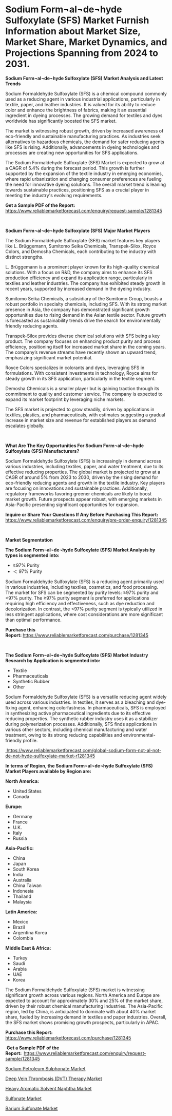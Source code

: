 <p><h1>Sodium Form¬al¬de¬hyde Sulfoxylate (SFS) Market Furnish Information about Market Size, Market Share, Market Dynamics, and Projections Spanning from 2024 to 2031.</h1></p><p><strong>Sodium Form¬al¬de¬hyde Sulfoxylate (SFS) Market Analysis and Latest Trends</strong></p>
<p><p>Sodium Formaldehyde Sulfoxylate (SFS) is a chemical compound commonly used as a reducing agent in various industrial applications, particularly in textile, paper, and leather industries. It is valued for its ability to reduce color and enhance the brightness of fabrics, making it an essential ingredient in dyeing processes. The growing demand for textiles and dyes worldwide has significantly boosted the SFS market.</p><p>The market is witnessing robust growth, driven by increased awareness of eco-friendly and sustainable manufacturing practices. As industries seek alternatives to hazardous chemicals, the demand for safer reducing agents like SFS is rising. Additionally, advancements in dyeing technologies and processes are creating new opportunities for SFS applications.</p><p>The Sodium Formaldehyde Sulfoxylate (SFS) Market is expected to grow at a CAGR of 5.4% during the forecast period. This growth is further supported by the expansion of the textile industry in emerging economies, where rapid urbanization and changing consumer preferences are fueling the need for innovative dyeing solutions. The overall market trend is leaning towards sustainable practices, positioning SFS as a crucial player in meeting the industry's evolving requirements.</p></p>
<p><strong>Get a Sample PDF of the Report:&nbsp;</strong> <a href="https://www.reliablemarketforecast.com/enquiry/request-sample/1281345?utm_campaign=1169&utm_medium=2&utm_source=Github&utm_content=ia&utm_term=10122024&utm_id=sodium-formaldehyde-sulfoxylate-sfs">https://www.reliablemarketforecast.com/enquiry/request-sample/1281345</a></p>
<p>&nbsp;</p>
<p><strong>Sodium Form¬al¬de¬hyde Sulfoxylate (SFS) Major Market Players</strong></p>
<p><p>The Sodium Formaldehyde Sulfoxylate (SFS) market features key players like L. Brüggemann, Sumitomo Seika Chemicals, Transpek-Silox, Royce Colors, and Demosha Chemicals, each contributing to the industry with distinct strengths.</p><p>L. Brüggemann is a prominent player known for its high-quality chemical solutions. With a focus on R&D, the company aims to enhance its SFS production efficiency and expand its application range, particularly in textiles and leather industries. The company has exhibited steady growth in recent years, supported by increased demand in the dyeing industry. </p><p>Sumitomo Seika Chemicals, a subsidiary of the Sumitomo Group, boasts a robust portfolio in specialty chemicals, including SFS. With its strong market presence in Asia, the company has demonstrated significant growth opportunities due to rising demand in the Asian textile sector. Future growth is forecasted as sustainability trends drive the search for environmentally friendly reducing agents.</p><p>Transpek-Silox provides diverse chemical solutions with SFS being a key product. The company focuses on enhancing product purity and process efficiency, positioning itself for increased market share in the coming years. The company’s revenue streams have recently shown an upward trend, emphasizing significant market potential.</p><p>Royce Colors specializes in colorants and dyes, leveraging SFS in formulations. With consistent investments in technology, Royce aims for steady growth in its SFS application, particularly in the textile segment.</p><p>Demosha Chemicals is a smaller player but is gaining traction through its commitment to quality and customer service. The company is expected to expand its market footprint by leveraging niche markets.</p><p>The SFS market is projected to grow steadily, driven by applications in textiles, plastics, and pharmaceuticals, with estimates suggesting a gradual increase in market size and revenue for established players as demand escalates globally.</p></p>
<p>&nbsp;</p>
<p><strong>What Are The Key Opportunities For Sodium Form¬al¬de¬hyde Sulfoxylate (SFS) Manufacturers?</strong></p>
<p><p>Sodium Formaldehyde Sulfoxylate (SFS) is increasingly in demand across various industries, including textiles, paper, and water treatment, due to its effective reducing properties. The global market is projected to grow at a CAGR of around 5% from 2023 to 2030, driven by the rising demand for eco-friendly reducing agents and growth in the textile industry. Key players are focusing on innovations and sustainable practices. Additionally, regulatory frameworks favoring greener chemicals are likely to boost market growth. Future prospects appear robust, with emerging markets in Asia-Pacific presenting significant opportunities for expansion.</p></p>
<p><strong>Inquire or Share Your Questions If Any Before Purchasing This Report:</strong> <a href="https://www.reliablemarketforecast.com/enquiry/pre-order-enquiry/1281345?utm_campaign=1169&utm_medium=2&utm_source=Github&utm_content=ia&utm_term=10122024&utm_id=sodium-formaldehyde-sulfoxylate-sfs">https://www.reliablemarketforecast.com/enquiry/pre-order-enquiry/1281345</a></p>
<p>&nbsp;</p>
<p><strong>Market Segmentation</strong></p>
<p><strong>The Sodium Form¬al¬de¬hyde Sulfoxylate (SFS) Market Analysis by types is segmented into:</strong></p>
<p><ul><li>≥97% Purity</li><li>＜ 97% Purity</li></ul></p>
<p><p>Sodium Formaldehyde Sulfoxylate (SFS) is a reducing agent primarily used in various industries, including textiles, cosmetics, and food processing. The market for SFS can be segmented by purity levels: ≥97% purity and <97% purity. The ≥97% purity segment is preferred for applications requiring high efficiency and effectiveness, such as dye reduction and decolorization. In contrast, the <97% purity segment is typically utilized in less stringent applications, where cost considerations are more significant than optimal performance.</p></p>
<p><strong>Purchase this Report:&nbsp;</strong><a href="https://www.reliablemarketforecast.com/purchase/1281345?utm_campaign=1169&utm_medium=2&utm_source=Github&utm_content=ia&utm_term=10122024&utm_id=sodium-formaldehyde-sulfoxylate-sfs">https://www.reliablemarketforecast.com/purchase/1281345</a></p>
<p>&nbsp;</p>
<p><strong>The Sodium Form¬al¬de¬hyde Sulfoxylate (SFS) Market Industry Research by Application is segmented into:</strong></p>
<p><ul><li>Textile</li><li>Pharmaceuticals</li><li>Synthetic Rubber</li><li>Other</li></ul></p>
<p><p>Sodium Formaldehyde Sulfoxylate (SFS) is a versatile reducing agent widely used across various industries. In textiles, it serves as a bleaching and dye-fixing agent, enhancing colorfastness. In pharmaceuticals, SFS is employed in synthesizing active pharmaceutical ingredients due to its effective reducing properties. The synthetic rubber industry uses it as a stabilizer during polymerization processes. Additionally, SFS finds applications in various other sectors, including chemical manufacturing and water treatment, owing to its strong reducing capabilities and environmental-friendly profile.</p></p>
<p><a href="https://www.reliablemarketforecast.com/global-sodium-form-not-al-not-de-not-hyde-sulfoxylate-market-r1281345?utm_campaign=1169&utm_medium=2&utm_source=Github&utm_content=ia&utm_term=10122024&utm_id=sodium-formaldehyde-sulfoxylate-sfs">&nbsp;https://www.reliablemarketforecast.com/global-sodium-form-not-al-not-de-not-hyde-sulfoxylate-market-r1281345</a></p>
<p><strong>In terms of Region, the Sodium Form¬al¬de¬hyde Sulfoxylate (SFS) Market Players available by Region are:</strong></p>
<p>
    <p> <strong> North America: </strong>
        <ul>
            <li>United States</li>
            <li>Canada</li>
        </ul>
        </p> 
    <p> <strong> Europe: </strong>
        <ul>
            <li>Germany</li>
            <li>France</li>
            <li>U.K.</li>
            <li>Italy</li>
            <li>Russia</li>
        </ul>
        </p> 
    <p> <strong> Asia-Pacific: </strong>
        <ul>
            <li>China</li>
            <li>Japan</li>
            <li>South Korea</li>
            <li>India</li>
            <li>Australia</li>
            <li>China Taiwan</li>
            <li>Indonesia</li>
            <li>Thailand</li>
            <li>Malaysia</li>
        </ul>
        </p> 
    <p> <strong> Latin America: </strong>
        <ul>
            <li>Mexico</li>
            <li>Brazil</li>
            <li>Argentina Korea</li>
            <li>Colombia</li>
        </ul>
        </p> 
    <p> <strong> Middle East & Africa: </strong>
        <ul>
            <li>Turkey</li>
            <li>Saudi</li>
            <li>Arabia</li>
            <li>UAE</li>
            <li>Korea</li>
        </ul>
    </p>
    </p>
<p><p>The Sodium Formaldehyde Sulfoxylate (SFS) market is witnessing significant growth across various regions. North America and Europe are expected to account for approximately 30% and 25% of the market share, driven by their robust chemical manufacturing industries. The Asia-Pacific region, led by China, is anticipated to dominate with about 40% market share, fueled by increasing demand in textiles and paper industries. Overall, the SFS market shows promising growth prospects, particularly in APAC.</p></p>
<p><strong>Purchase this Report: </strong><a href="https://www.reliablemarketforecast.com/purchase/1281345?utm_campaign=1169&utm_medium=2&utm_source=Github&utm_content=ia&utm_term=10122024&utm_id=sodium-formaldehyde-sulfoxylate-sfs">https://www.reliablemarketforecast.com/purchase/1281345</a></p>
<p>&nbsp;<strong>Get a Sample PDF of the Report:&nbsp;&nbsp;</strong><a href="https://www.reliablemarketforecast.com/enquiry/request-sample/1281345?utm_campaign=1169&utm_medium=2&utm_source=Github&utm_content=ia&utm_term=10122024&utm_id=sodium-formaldehyde-sulfoxylate-sfs">https://www.reliablemarketforecast.com/enquiry/request-sample/1281345</a></p>
<p><strong></strong></p>
<p><p><a href="https://www.linkedin.com/pulse/forecast-report-sodium-petroleum-sulphonate-industry-expected-ax5vf?utm_campaign=1169&utm_medium=2&utm_source=Github&utm_content=ia&utm_term=10122024&utm_id=sodium-formaldehyde-sulfoxylate-sfs">Sodium Petroleum Sulphonate Market</a></p><p><a href="https://github.com/pizolina/Market-Research-Report-List-6/blob/main/deep-vein-thrombosis-dvt-therapy-market.md?utm_campaign=1169&utm_medium=2&utm_source=Github&utm_content=ia&utm_term=10122024&utm_id=sodium-formaldehyde-sulfoxylate-sfs">Deep Vein Thrombosis (DVT) Therapy Market</a></p><p><a href="https://www.linkedin.com/pulse/heavy-aromatic-solvent-naphtha-market-scope-shows-upward-growth-mdkmf?utm_campaign=1169&utm_medium=2&utm_source=Github&utm_content=ia&utm_term=10122024&utm_id=sodium-formaldehyde-sulfoxylate-sfs">Heavy Aromatic Solvent Naphtha Market</a></p><p><a href="https://www.linkedin.com/pulse/projected-growth-sulfonate-market-from-2031-2024-insights-revenue-m6nyf?utm_campaign=1169&utm_medium=2&utm_source=Github&utm_content=ia&utm_term=10122024&utm_id=sodium-formaldehyde-sulfoxylate-sfs">Sulfonate Market</a></p><p><a href="https://www.linkedin.com/pulse/emerging-opportunities-challenges-global-barium-sulfonate-market-ggiof?utm_campaign=1169&utm_medium=2&utm_source=Github&utm_content=ia&utm_term=10122024&utm_id=sodium-formaldehyde-sulfoxylate-sfs">Barium Sulfonate Market</a></p></p>
